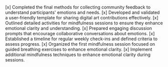 [x] Completed the final methods for collecting community feedback to understand participants' emotions and needs.
[x] Developed and validated a user-friendly template for sharing digital art contributions effectively.
[x] Outlined detailed activities for mindfulness sessions to ensure they enhance emotional clarity and understanding.
[x] Prepared engaging discussion prompts that encourage collaborative conversations about emotions.
[x] Established a timeline for regular weekly check-ins and defined criteria to assess progress.
[x] Organized the first mindfulness session focused on guided breathing exercises to enhance emotional clarity.
[x] Implement additional mindfulness techniques to enhance emotional clarity during sessions.